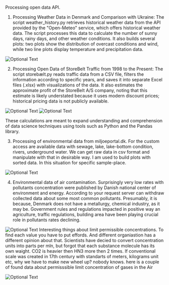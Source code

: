 Processing open data API.

1. Processing Weather Data in Denmark and Comparison with Ukraine: 
The script weather_history.py retrieves historical weather data from the API provided by the "Open-Meteo" service, 
which offers historical weather data. The script processes this data to calculate the number of sunny days, rainy days, 
and other weather conditions. It also builds several plots: two plots show the distribution of overcast conditions 
and wind, while two line plots display temperature and precipitation data.

![Optional Text](../master/Figure_1.png)

2. Processing Open Data of StoreBelt Traffic from 1998 to the Present: 
The script storebælt.py reads traffic data from a CSV file, filters the information according to specific years, 
and saves it into separate Excel files (.xlsx) with visualizations of the data. It also estimates the approximate profit 
of the StoreBelt A/S company, noting that this estimate is likely understated because it uses modern discount prices; 
historical pricing data is not publicly available.

![Optional Text](../master/barplot.png)
![Optional Text](../master/pie_chart.png)

   
These calculations are meant to expand understanding and comprehension of data science techniques 
using tools such as Python and the Pandas library.

3. Processing of environmental data from miljoeportal.dk.
For the custom access are available data with sewage, lake, lake-bottom condition, rivers, underground water.
We can get raw data in csv format and manipulate with that in desirable way. I am used to build plots with sorted data.
In this situation for specific  sample-place.

![Optional Text](../master/contamination_Svaneke%20Renseanl%C3%A6g.png)

4. Environmental data of air contamination. Surprisingly very low rates with pollutants concentration were published by Danish
national center of environment and energy. According to your request server can withdraw collected data about some most 
common pollutants. Presumably, it is because, Denmark does not have a metallurgy, chemical industry, as it may be. 
Government rules and regulations impacted in positive way an agriculture, traffic regulations, building area have been 
playing crucial role in pollutants rates declining.

![Optional Text](../master//contamination_air.png)
Interesting things about limit permissible concentrations. To find each value you have to put effords. And different organiastion
has a different opinion about that.
Scientists have decied to convert concentration units into parts per mln, but forgot that each substance molecule has its own waight.
CO2 is heavier then HN3 more then 2 times. If conventional scale was created in 17th century with standarts of meters, kilograms unit etc,
why we have to make new wheel up? 
nobody knows. 
here is a couple of found data about permisssible limit concentration of gases in the Air

![Optional Text](../master//%D0%A1%D0%BD%D0%B8%D0%BC%D0%BE%D0%BA%20%D1%8D%D0%BA%D1%80%D0%B0%D0%BD%D0%B0%202024-09-05%20190515.png)
